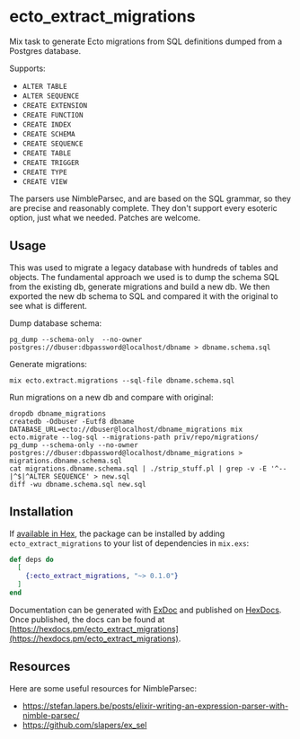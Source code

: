 # ecto_extract_migrations

Mix task to generate Ecto migrations from SQL definitions dumped from a
Postgres database.

Supports:

* `ALTER TABLE`
* `ALTER SEQUENCE`
* `CREATE EXTENSION`
* `CREATE FUNCTION`
* `CREATE INDEX`
* `CREATE SCHEMA`
* `CREATE SEQUENCE`
* `CREATE TABLE`
* `CREATE TRIGGER`
* `CREATE TYPE`
* `CREATE VIEW`

The parsers use NimbleParsec, and are based on the SQL grammar, so they are
precise and reasonably complete. They don't support every esoteric option, just
what we needed. Patches are welcome.

## Usage

This was used to migrate a legacy database with hundreds of tables and objects.
The fundamental approach we used is to dump the schema SQL from the existing db,
generate migrations and build a new db. We then exported the new db schema to SQL
and compared it with the original to see what is different.

Dump database schema:

```shell
pg_dump --schema-only  --no-owner postgres://dbuser:dbpassword@localhost/dbname > dbname.schema.sql
```

Generate migrations:

```shell
mix ecto.extract.migrations --sql-file dbname.schema.sql
```

Run migrations on a new db and compare with original:

```shell
dropdb dbname_migrations
createdb -Odbuser -Eutf8 dbname
DATABASE_URL=ecto://dbuser@localhost/dbname_migrations mix ecto.migrate --log-sql --migrations-path priv/repo/migrations/
pg_dump --schema-only --no-owner postgres://dbuser:dbpassword@localhost/dbname_migrations > migrations.dbname.schema.sql
cat migrations.dbname.schema.sql | ./strip_stuff.pl | grep -v -E '^--|^$|^ALTER SEQUENCE' > new.sql
diff -wu dbname.schema.sql new.sql
```

## Installation

If [available in Hex](https://hex.pm/docs/publish), the package can be installed
by adding `ecto_extract_migrations` to your list of dependencies in `mix.exs`:

```elixir
def deps do
  [
    {:ecto_extract_migrations, "~> 0.1.0"}
  ]
end
```

Documentation can be generated with [ExDoc](https://github.com/elixir-lang/ex_doc)
and published on [HexDocs](https://hexdocs.pm). Once published, the docs can
be found at [https://hexdocs.pm/ecto_extract_migrations](https://hexdocs.pm/ecto_extract_migrations).

## Resources

Here are some useful resources for NimbleParsec:

* https://stefan.lapers.be/posts/elixir-writing-an-expression-parser-with-nimble-parsec/
* https://github.com/slapers/ex_sel

